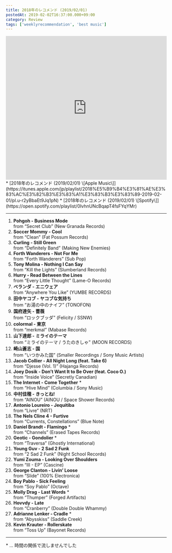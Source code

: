 ```yaml
---
title: 2018年のレコメンド (2019/02/01)
postedAt: 2019-02-02T16:37:00.000+09:00
category: Review
tags: ['weeklyrecommendation', 'best music']
---
```


<iframe allow="autoplay *; encrypted-media *;" frameborder="0" height="450" style="width:100%;max-width:660px;overflow:hidden;background:transparent;" sandbox="allow-forms allow-popups allow-same-origin allow-scripts allow-storage-access-by-user-activation allow-top-navigation-by-user-activation" src="https://embed.music.apple.com/jp/playlist/2018%E5%B9%B4%E3%81%AE%E3%83%AC%E3%82%B3%E3%83%A1%E3%83%B3%E3%83%89-2019-02-01/pl.u-r2yBbaEt9Jq1pN?app=music&amp;at=1000lR8X"></iframe> 
* [2018年のレコメンド (2019/02/01) \[Apple Music\]](https://itunes.apple.com/jp/playlist/2018%E5%B9%B4%E3%81%AE%E3%83%AC%E3%82%B3%E3%83%A1%E3%83%B3%E3%83%89-2019-02-01/pl.u-r2yBbaEt9Jq1pN)
* [2018年のレコメンド (2019/02/01) \[Spotify\]](https://open.spotify.com/playlist/0IvhnUNcBqapT4fsFYqYMr)

---

1. **Pohgoh - Business Mode**  
   from “Secret Club” (New Granada Records)
2. **Soccer Mommy - Cool**  
   from “Clean” (Fat Possum Records)
3. **Curling - Still Green**  
   from “Definitely Band” (Making New Enemies)
4. **Forth Wanderers - Not For Me**  
   from “Forth Wanderers” (Sub Pop)
5. **Tony Molina - Nothing I Can Say**  
   from “Kill the Lights” (Slumberland Records)
6. **Hurry - Read Between the Lines**  
   from “Every Little Thought” (Lame-O Records)
7. **ベランダ - エニウェア**  
   from “Anywhere You Like” (YUMBE RECORDS)
8. **田中ヤコブ - ヤコブな気持ち**  
   from “お湯の中のナイフ” (TONOFON)
9. **国府達矢 - 薔薇**  
   from “ロックブッダ” (Felicity / SSNW)
10. **colormal - 東京**  
    from “merkmal” (Mabase Records)
11. **山下達郎 - ミライのテーマ**  
    from “ミライのテーマ / うたのきしゃ” (MOON RECORDS)
12. **崎山蒼志 - 国**  
    from “いつかみた国” (Smaller Recordings / Sony Music Artists)
13. **Jacob Collier - All Night Long (feat. Take 6)**  
    from “Djesse (Vol. 1)” (Hajanga Records)
14. **Joey Dosik - Don’t Want It to Be Over (feat. Coco O.)**  
    from “Inside Voice” (Secretly Canadian)
15. **The Internet - Come Together** \*  
    from “Hive Mind” (Columbia / Sony Music)
16. **中村佳穂 - きっとね!**  
    from “AINOU” (AINOU / Space Shower Records)
17. **Antonio Loureiro - Jequitiba**  
    from “Livre” (NRT)
18. **The Nels Cline 4 - Furtive**  
    from “Currents, Constellations” (Blue Note)
19. **Daniel Brandt - Flamingo** \*  
    from “Channels” (Erased Tapes Records)
20. **Geotic - Gondolier** \*  
    from “Traversa” (Ghostly International)
21. **Young Guv - 2 Sad 2 Funk**  
    from “2 Sad 2 Funk” (Night School Records)
22. **Yumi Zouma - Looking Over Shoulders**  
    from “III - EP” (Cascine)
23. **George Clanton - Livin’ Loose**  
    from “Slide” (100% Electronica)
24. **Boy Pablo - Sick Feeling**  
    from “Soy Pablo” (Octave)
25. **Molly Drag - Last Words** \*  
    from “Thumper” (Forged Artifacts)
26. **Hovvdy - Late**  
    from “Cranberry” (Double Double Whammy)
27. **Adrianne Lenker - Cradle** \*  
    from “Abysskiss” (Saddle Creek)
28. **Kevin Krauter - Rollerskate**  
    from “Toss Up” (Bayonet Records)

---

\* … 時間の関係で流しませんでした
